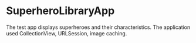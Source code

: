 # SuperheroLibraryApp
The test app displays superheroes and their characteristics. The application used CollectionView, URLSession, image caching.
